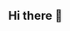 ## Hi there 👋

<!--
**ferbouzan/ferbouzan** is a ✨ _special_ ✨ repository because its `README.md` (this file) appears on your GitHub profile.
👋 Hi, I’m @ferbouzan  
- 🎓 **Background:** Bachelor in Social Sciences (UFRJ) & Master in Anthropology  
- 📊 **What I do:** Data analyst exploring digital behavior, consumer insights & storytelling  
- 🛠 **Tech stack:** Python, R, SQL, BigQuery, Looker & data visualization  
- 🌱 **Currently learning:** Advanced data analysis & machine learning   
- 📢 **Interests:** Digital anthropology, social insights & media trends  
- 📩 **Let's connect!** [e-mail](mailto:bouzancf@gmail.com)  
- 🐱 **Fun fact:** I have a tuxedo cat named Zeca  

-->
